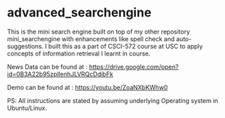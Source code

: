 # advanced_searchengine

This is the mini search engine built on top of my other repository mini_searchengine 
with enhancements like spell check and auto-suggestions. I built this as a part of 
CSCI-572 course at USC to apply concepts of information retrieval I learnt in course.

News Data can be found at : https://drive.google.com/open?id=0B3A22b95zpllenhJLVRQcDdibFk

Demo can be found at : https://youtu.be/ZoaNXbKWhw0

PS: All instructions are stated by assuming underlying Operating system in Ubuntu/Linux.


